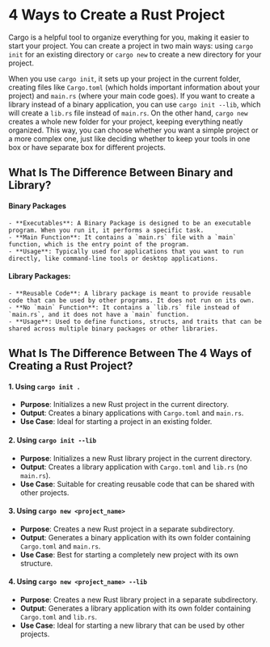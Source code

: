 # 4 Ways to Create a Rust Project

Cargo is a helpful tool to organize everything for you, making it easier to start your project.
You can create a project in two main ways: using `cargo init` for an existing directory or
`cargo new` to create a new directory for your project.

When you use `cargo init`, it sets up your project in the current folder, creating files like
`Cargo.toml` (which holds important information about your project) and `main.rs` (where your main
code goes). If you want to create a library instead of a binary application, you can use `cargo init --lib`,
which will create a `lib.rs` file instead of `main.rs`. On the other hand, `cargo new` creates a whole
new folder for your project, keeping everything neatly organized. This way, you can choose whether you
want a simple project or a more complex one, just like deciding whether to keep your tools in one box
or have separate box for different projects.

## What Is The Difference Between Binary and Library?

#### Binary Packages

    - **Executables**: A Binary Package is designed to be an executable program. When you run it, it performs a specific task.
    - **Main Function**: It contains a `main.rs` file with a `main` function, which is the entry point of the program.
    - **Usage**: Typically used for applications that you want to run directly, like command-line tools or desktop applications.

#### Library Packages:

    - **Reusable Code**: A library package is meant to provide reusable code that can be used by other programs. It does not run on its own.
    - **No `main` Function**: It contains a `lib.rs` file instead of `main.rs`, and it does not have a `main` function.
    - **Usage**: Used to define functions, structs, and traits that can be shared across multiple binary packages or other libraries.

## What Is The Difference Between The 4 Ways of Creating a Rust Project?

#### 1. Using `cargo init .`

- **Purpose**: Initializes a new Rust project in the current directory.
- **Output**: Creates a binary applications with `Cargo.toml` and `main.rs`.
- **Use Case**: Ideal for starting a project in an existing folder.

#### 2. Using `cargo init --lib`

- **Purpose**: Initializes a new Rust library project in the current directory.
- **Output**: Creates a library application with `Cargo.toml` and `lib.rs` (no `main.rs`).
- **Use Case**: Suitable for creating reusable code that can be shared with other projects.

#### 3. Using `cargo new <project_name>`

- **Purpose**: Creates a new Rust project in a separate subdirectory.
- **Output**: Generates a binary application with its own folder containing `Cargo.toml` and `main.rs`.
- **Use Case**: Best for starting a completely new project with its own structure.

#### 4. Using `cargo new <project_name> --lib`

- **Purpose**: Creates a new Rust library project in a separate subdirectory.
- **Output**: Generates a library application with its own folder containing `Cargo.toml` and `lib.rs`.
- **Use Case**: Ideal for starting a new library that can be used by other projects.
